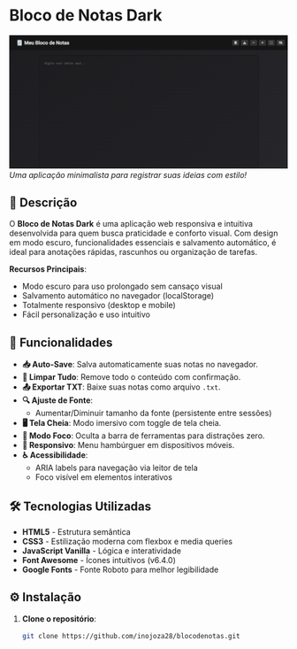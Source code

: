 # Bloco de Notas Dark 

![Preview](preview/tela01.png)  
*Uma aplicação minimalista para registrar suas ideias com estilo!*

## 📝 Descrição

O **Bloco de Notas Dark** é uma aplicação web responsiva e intuitiva desenvolvida para quem busca praticidade e conforto visual. Com design em modo escuro, funcionalidades essenciais e salvamento automático, é ideal para anotações rápidas, rascunhos ou organização de tarefas.

**Recursos Principais**:
- Modo escuro para uso prolongado sem cansaço visual
- Salvamento automático no navegador (localStorage)
- Totalmente responsivo (desktop e mobile)
- Fácil personalização e uso intuitivo

## 🚀 Funcionalidades

- **📥 Auto-Save**: Salva automaticamente suas notas no navegador.
- **🧹 Limpar Tudo**: Remove todo o conteúdo com confirmação.
- **📤 Exportar TXT**: Baixe suas notas como arquivo `.txt`.
- **🔍 Ajuste de Fonte**:
  - Aumentar/Diminuir tamanho da fonte (persistente entre sessões)
- **🖥 Tela Cheia**: Modo imersivo com toggle de tela cheia.
- **🎯 Modo Foco**: Oculta a barra de ferramentas para distrações zero.
- **📱 Responsivo**: Menu hambúrguer em dispositivos móveis.
- **♿ Acessibilidade**:
  - ARIA labels para navegação via leitor de tela
  - Foco visível em elementos interativos

## 🛠 Tecnologias Utilizadas

- **HTML5** - Estrutura semântica
- **CSS3** - Estilização moderna com flexbox e media queries
- **JavaScript Vanilla** - Lógica e interatividade
- **Font Awesome** - Ícones intuitivos (v6.4.0)
- **Google Fonts** - Fonte Roboto para melhor legibilidade

## ⚙️ Instalação

1. **Clone o repositório**:
   ```bash
   git clone https://github.com/inojoza28/blocodenotas.git
